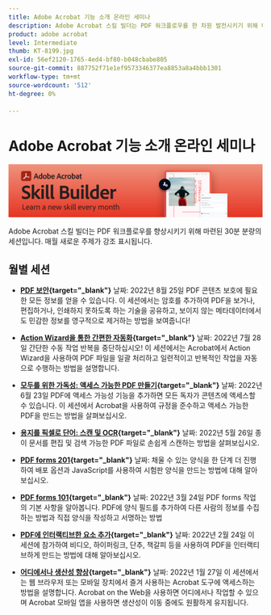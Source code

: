 ```yaml
---
title: Adobe Acrobat 기능 소개 온라인 세미나
description: Adobe Acrobat 스킬 빌더는 PDF 워크플로우를 한 차원 발전시키기 위해 마련된 30분 분량의 세션입니다
product: adobe acrobat
level: Intermediate
thumb: KT-8199.jpg
exl-id: 56ef2120-1765-4ed4-bf80-b048cbabe805
source-git-commit: 887752f71e1ef9573346377ea8853a8a4bbb1301
workflow-type: tm+mt
source-wordcount: '512'
ht-degree: 0%

---
```


# Adobe Acrobat 기능 소개 온라인 세미나

![Acrobat 기능 소개 이미지](../assets/sbacrobatwebinars.png)

Adobe Acrobat 스킬 빌더는 PDF 워크플로우를 향상시키기 위해 마련된 30분 분량의 세션입니다. 매월 새로운 주제가 강조 표시됩니다.

## 월별 세션

* **[PDF 보안](https://adobe-acrobat-skill-builder.joinus.adobeevents.com/attendease/networking/experience/ad3778d2-f2c3-4966-98ed-8b1bb90e4b2b/180ad785-1b5b-4c80-80ab-1df345f082ff){target=&quot;_blank&quot;}**
날짜: 2022년 8월 25일 PDF 콘텐츠 보호에 필요한 모든 정보를 얻을 수 있습니다. 이 세션에서는 암호를 추가하여 PDF을 보거나, 편집하거나, 인쇄하지 못하도록 하는 기술을 공유하고, 보이지 않는 메타데이터에서도 민감한 정보를 영구적으로 제거하는 방법을 보여줍니다!

* **[Action Wizard을 통한 간편한 자동화](https://adobe-acrobat-skill-builder.joinus.adobeevents.com/attendease/networking/experience/45ef14f7-e5e4-4fe0-ba26-905adac092a2/24bf421e-f489-47dc-a5a4-d8d70858348c){target=&quot;_blank&quot;}**
날짜: 2022년 7월 28일 간단한 수동 작업 반복을 중단하십시오! 이 세션에서는 Acrobat에서 Action Wizard을 사용하여 PDF 파일을 일괄 처리하고 일련적이고 반복적인 작업을 자동으로 수행하는 방법을 설명합니다.

* **[모두를 위한 가독성: 액세스 가능한 PDF 만들기](https://adobe-acrobat-skill-builder.joinus.adobeevents.com/attendease/networking/experience/18c111bd-9c63-4636-a4fd-8dc045a20423/8484f6c9-e2c9-4e1c-8d03-c2ca1d4db77c){target=&quot;_blank&quot;}**
날짜: 2022년 6월 23일 PDF에 액세스 가능성 기능을 추가하면 모든 독자가 콘텐츠에 액세스할 수 있습니다. 이 세션에서 Acrobat을 사용하여 규정을 준수하고 액세스 가능한 PDF을 만드는 방법을 살펴보십시오.

* **[용지를 픽셀로 단어: 스캔 및 OCR](https://adobe-acrobat-skill-builder.joinus.adobeevents.com/attendease/networking/experience/db1178ff-fd0e-4429-9a91-dae080cac9c3/611fa8dd-1b65-4135-800b-feb61541615f){target=&quot;_blank&quot;}**
날짜: 2022년 5월 26일 종이 문서를 편집 및 검색 가능한 PDF 파일로 손쉽게 스캔하는 방법을 살펴보십시오.

* **[PDF forms 201](https://adobe-acrobat-skill-builder.joinus.adobeevents.com/attendease/networking/experience/e05d5e32-598e-49a2-b847-a06207dcbfd7/39c070e1-4ef4-4fc2-aa1e-bf89fb59215e){target=&quot;_blank&quot;}**
날짜: 채울 수 있는 양식을 한 단계 더 진행하여 배포 옵션과 JavaScript를 사용하여 시험판 양식을 만드는 방법에 대해 알아보십시오.

* **[PDF forms 101](https://adobe-acrobat-skill-builder.joinus.adobeevents.com/attendease/networking/experience/c7f08842-3d62-4b98-bb2a-029feef13621/5f8f1f46-c321-4fba-8c49-4b89d3de6d36){target=&quot;_blank&quot;}**
날짜: 2022년 3월 24일 PDF forms 작업의 기본 사항을 알아봅니다. PDF에 양식 필드를 추가하여 다른 사람의 정보를 수집하는 방법과 직접 양식을 작성하고 서명하는 방법

* **[PDF에 인터랙티브한 요소 추가](https://adobe-acrobat-skill-builder.joinus.adobeevents.com/attendease/networking/experience/c3150e33-0164-4f94-ac46-aec99b843291/14ea3de0-529f-4c79-9020-cd0a4f98aab0){target=&quot;_blank&quot;}**
날짜: 2022년 2월 24일 이 세션에 참가하여 비디오, 하이퍼링크, 단추, 책갈피 등을 사용하여 PDF을 인터랙티브하게 만드는 방법에 대해 알아보십시오.

* **[어디에서나 생산성 향상](https://adobe-acrobat-skill-builder.joinus.adobeevents.com/attendease/networking/experience/99e0622a-adf9-4a8b-918f-fd4f4b3a3235/53620704-6da7-4b88-97da-a1f9f0fff3f4){target=&quot;_blank&quot;}**
날짜: 2022년 1월 27일 이 세션에서는 웹 브라우저 또는 모바일 장치에서 즐겨 사용하는 Acrobat 도구에 액세스하는 방법을 설명합니다. Acrobat on the Web을 사용하면 어디에서나 작업할 수 있으며 Acrobat 모바일 앱을 사용하면 생산성이 이동 중에도 원활하게 유지됩니다.